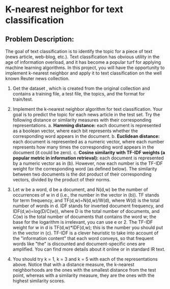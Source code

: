 
# K-nearest neighbor for text classification

## Problem Description:

The goal of text classification is to identify the topic for a piece of text (news article, web-blog, etc.). Text classification has obvious utility in the age of information overload, and it has become a popular turf for applying machine learning algorithms. In this project, you will have the opportunity to implement k-nearest neighbor and apply it to text classification on the well known Reuter news collection.

1.	Get the dataset , which is created from the original collection and contains a training file, a test file, the topics, and the format for train/test.

2.	Implement the k-nearest neighbor algorithm for text classification. Your goal is to predict the topic for each news article in the test set. Try the following distance or similarity measures with their corresponding representations.
  a.	 **Hamming distance:** each document is represented as a boolean vector, where each bit represents whether the corresponding word appears in the document. 
  b.	**Euclidean distance:** each document is represented as a numeric vector, where each number represents how many times the corresponding word appears in the document (it could be zero).
  c.	 **Cosine similarity with TF-IDF weights (a popular metric in information retrieval):** each document is represented by a numeric vector as in (b). However, now each number is the TF-IDF weight for the corresponding word (as defined below). The similarity between two documents is the dot product of their corresponding vectors, divided by the product of their norms.

3.	 Let w be a word, d be a document, and N(d,w) be the number of occurrences of w in d (i.e., the number in the vector in (b)). TF stands for term frequency, and TF(d,w)=N(d,w)/W(d), where W(d) is the total number of words in d. IDF stands for inverted document frequency, and IDF(d,w)=log(D/C(w)), where D is the total number of documents, and C(w) is the total number of documents that contains the word w; the base for the logarithm is irrelevant, you can use e or 2. The TF-IDF weight for w in d is TF(d,w)*IDF(d,w); this is the number you should put in the vector in (c). TF-IDF is a clever heuristic to take into account of the "information content" that each word conveys, so that frequent words like "the" is discounted and document-specific ones are amplified. You can find more details about it online or in standard IR text. 

4.	You should try k = 1, k = 3 and k = 5 with each of the representations above. Notice that with a distance measure, the k-nearest neighborhoods are the ones with the smallest distance from the test point, whereas with a similarity measure, they are the ones with the highest similarity scores.
